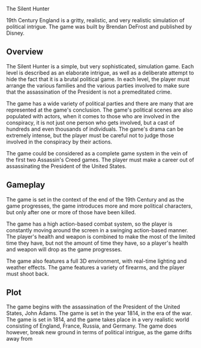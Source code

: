 The Silent Hunter

19th Century England is a gritty, realistic, and very realistic simulation of political intrigue. The game was built by Brendan DeFrost and published by Disney.

## Overview

The Silent Hunter is a simple, but very sophisticated, simulation game. Each level is described as an elaborate intrigue, as well as a deliberate attempt to hide the fact that it is a brutal political game. In each level, the player must arrange the various families and the various parties involved to make sure that the assassination of the President is not a premeditated crime.

The game has a wide variety of political parties and there are many that are represented at the game's conclusion. The game's political scenes are also populated with actors, when it comes to those who are involved in the conspiracy, it is not just one person who gets involved, but a cast of hundreds and even thousands of individuals. The game's drama can be extremely intense, but the player must be careful not to judge those involved in the conspiracy by their actions.

The game could be considered as a complete game system in the vein of the first two Assassin's Creed games. The player must make a career out of assassinating the President of the United States.

## Gameplay

The game is set in the context of the end of the 19th Century and as the game progresses, the game introduces more and more political characters, but only after one or more of those have been killed.

The game has a high action-based combat system, so the player is constantly moving around the screen in a swinging action-based manner. The player's health and weapon is combined to make the most of the limited time they have, but not the amount of time they have, so a player's health and weapon will drop as the game progresses.

The game also features a full 3D environment, with real-time lighting and weather effects. The game features a variety of firearms, and the player must shoot back.

## Plot

The game begins with the assassination of the President of the United States, John Adams. The game is set in the year 1814, in the era of the war. The game is set in 1814, and the game takes place in a very realistic world consisting of England, France, Russia, and Germany. The game does however, break new ground in terms of political intrigue, as the game drifts away from